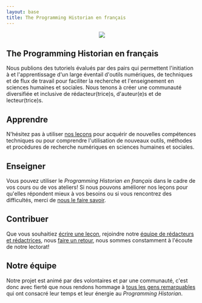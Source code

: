 ```yaml
---
layout: base
title: The Programming Historian en français
---
```

<div class="container" style="text-align:center">
	<img class="home-image" src="{{ site.baseurl }}/images/about.png" />
</div>

<div class="home-block">
	<div class="container">
		<h2>The Programming Historian en français</h2>
		<p>Nous publions des tutoriels évalués par des pairs qui permettent l'initiation à et l'apprentissage d'un large éventail d'outils numériques, de techniques et de flux de travail pour faciliter la recherche et l'enseignement en sciences humaines et sociales. Nous tenons à créer une communauté diversifiée et inclusive de rédacteur(trice)s, d'auteur(e)s et de lecteur(trice)s. </p>
	</div>
</div>

<div class="home-block  home-stripe-1">
<div class="container">
<h2>Apprendre</h2>
<p>N'hésitez pas à utiliser <a href="{{ site.baseurl }}/fr/lecons/">nos leçons</a> pour acquérir de nouvelles compétences techniques ou pour comprendre l'utilisation de nouveaux outils, méthodes et procédures de recherche numériques en sciences humaines et sociales. </p>
</div>
</div>

<div class="home-block ">
<div class="container">
<h2>Enseigner</h2>
<p>Vous pouvez utiliser le <i>Programming Historian en français</i> dans le cadre de vos cours ou de vos ateliers! Si nous pouvons améliorer nos leçons pour qu'elles répondent mieux à vos besoins ou si vous rencontrez des difficultés, merci de <a href="/fr/feedback.html">nous le faire savoir</a>.</p>
</div>
</div>

<div class="home-block home-stripe-2">
<div class="container">
<h2>Contribuer</h2>
<p>Que vous souhaitiez <a href="{{ site.baseurl }}/fr/consignes-auteurs.html">écrire une leçon</a>, rejoindre notre <a href="{{ site.baseurl }}/fr/consignes-redacteurs">équipe de rédacteurs et rédactrices</a>, nous <a href="{{ site.baseurl }}/fr/feedback.html">faire un retour</a>, nous sommes constamment à l'écoute de notre lectorat! </p>
</div>
</div>

<div class="home-block">
<div class="container">
<h2>Notre équipe</h2>
<p>Notre projet est animé par des volontaires et par une communauté, c'est donc avec fierté que nous rendons hommage à  <a href="{{ site.baseurl }}/fr/equipe-projet.html">tous les gens remarquables</a> qui ont consacré leur temps et leur énergie au <i>Programming Historian</i>.</p>
</div>
</div>
